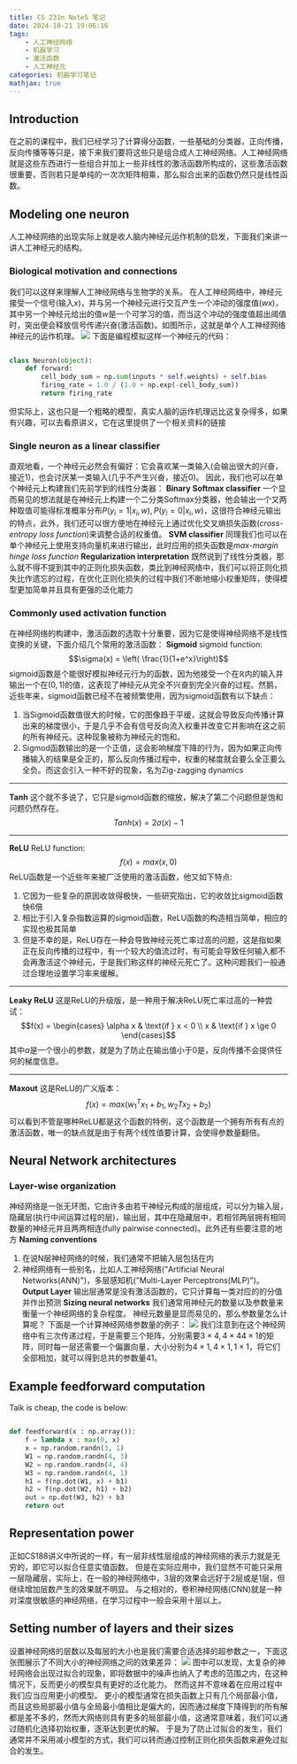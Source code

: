 ```yaml
---
title: CS 231n Note5 笔记
date: 2024-10-21 19:06:16
tags:
    - 人工神经网络
    - 机器学习
    - 激活函数
    - 人工神经元
categories: 机器学习笔记
mathjax: true
---
```

## Introduction
在之前的课程中，我们已经学习了计算得分函数，一些基础的分类器，正向传播，反向传播等等只是，接下来我们要将这些只是组合成人工神经网络。人工神经网络就是这些东西进行一些组合并加上一些非线性的激活函数所构成的，这些激活函数很重要，否则若只是单纯的一次次矩阵相乘，那么拟合出来的函数仍然只是线性函数。

## Modeling one neuron
人工神经网络的出现实际上就是收人脑内神经元运作机制的启发，下面我们来讲一讲人工神经元的结构。

### Biological motivation and connections
我们可以这样来理解人工神经网络与生物学的关系。
在人工神经网络中，神经元接受一个信号(输入$x$)，并与另一个神经元进行交互产生一个冲动的强度值($wx$)，其中另一个神经元给出的值$w$是一个可学习的值，而当这个冲动的强度值超出阈值时，突出便会释放信号传递兴奋(激活函数)。如图所示，这就是单个人工神经网络神经元的运作机理。
![](/assets/CS-231n-4/1.png)
下面是编程模拟这样一个神经元的代码：
```python

class Neuron(object):
    def forward:
        cell_body_sum = np.sum(inputs * self.weights) + self.bias
        firing_rate = 1.0 / (1.0 + np.exp(-cell_body_sum))
        return firing_rate
```
但实际上，这也只是一个粗略的模型，真实人脑的运作机理远比这复杂得多，如果有兴趣，可以去看原讲义，它在这里提供了一个相关资料的链接

### Single neuron as a linear classifier
直观地看，一个神经元必然会有偏好：它会喜欢某一类输入(会输出很大的兴奋，接近1)，也会讨厌某一类输入(几乎不产生兴奋，接近0)。
因此，我们也可以在单个神经元上构建我们先前学到的线性分类器：
**Binary Softmax classifier**
一个显而易见的想法就是在神经元上构建一个二分类Softmax分类器，他会输出一个又两种取值可能得标准概率分布$P(y_i = 1|x_i,w),P(y_i = 0|x_i,w)$，这很符合神经元输出的特点，此外，我们还可以很方便地在神经元上通过优化交叉熵损失函数(*cross-entropy loss function*)来调整合适的权重值。
**SVM classifier**
同理我们也可以在单个神经元上使用支持向量机来进行输出，此时应用的损失函数是*max-margin hinge loss function*
**Regularization interpretation**
既然说到了线性分类器，那么就不得不提到其中的正则化损失函数，类比到神经网络中，我们可以将正则化损失比作遗忘的过程，在优化正则化损失的过程中我们不断地缩小权重矩阵，使得模型更加简单并且具有更强的泛化能力

### Commonly used activation function
在神经网络的构建中，激活函数的选取十分重要，因为它是使得神经网络不是线性变换的关键，下面介绍几个常用的激活函数：
**Sigmoid**
sigmoid function:
$$\sigma(x) = \left( \frac{1}{1+e^x}\right)$$
sigmoid函数是个能很好模拟神经元行为的函数，因为他接受一个在$\mathbb{R}$内的输入并输出一个在$(0,1)$的值，这表现了神经元从完全不兴奋到完全兴奋的过程。然鹅，近些年来，sigmoid函数已经不在被频繁使用，因为sigmoid函数有以下缺点：
1. 当Sigmoid函数值很大的时候，它的图像趋于平缓，这就会导致反向传播计算出来的梯度很小，于是几乎不会有信号反向流入权重并改变它并影响在这之前的所有神经元。这种现象被称为神经元的饱和。
2. Sigmod函数输出的是一个正值，这会影响梯度下降的行为，因为如果正向传播输入的结果是全正的，那么反向传播过程中，权重的梯度就会要么全正要么全负。而这会引入一种不好的现象，名为Zig-zagging dynamics
*************
**Tanh**
这个就不多说了，它只是sigmoid函数的缩放，解决了第二个问题但是饱和问题仍然存在。
$$Tanh(x) = 2\sigma(x) - 1$$
*************
**ReLU**
ReLU function:
$$f(x) = max(x, 0)$$
ReLU函数是一个近些年来被广泛使用的激活函数，他又如下特点:
1. 它因为一些复杂的原因收敛得极快，一些研究指出，它的收敛比sigmoid函数快6倍
2. 相比于引入复杂指数运算的sigmoid函数，ReLU函数的构造相当简单，相应的实现也极其简单
3. 但是不幸的是，ReLU存在一种会导致神经元死亡率过高的问题，这是指如果正在反向传播的过程中，有一个较大的值流过时，有可能会导致任何输入都不会再激活这个神经元，于是我们称这样的神经元死亡了。这种问题我们一般通过合理地设置学习率来缓解。
*************
**Leaky ReLU**
这是ReLU的升级版，是一种用于解决ReLU死亡率过高的一种尝试：
$$f(x) = 
\begin{cases}
    \alpha x & \text{if } x < 0 \\
    x & \text{if } x \ge 0
\end{cases}$$
其中$\alpha$是一个很小的参数，就是为了防止在输出值小于0是，反向传播不会提供任何的梯度信息。
**************
**Maxout**
这是ReLU的广义版本：
$$f(x) = max(w_1^Tx_1+b_1,w_2Tx_2 + b_2)$$
可以看到不管是哪种ReLU都是这个函数的特例，这个函数是一个拥有所有有点的激活函数，唯一的缺点就是由于有两个线性值要计算，会使得参数量翻倍。

## Neural Network architectures
### Layer-wise organization
神经网络是一张无环图，它由许多由若干神经元构成的层组成，可以分为输入层，隐藏层(执行中间运算过程的层)，输出层，其中在隐藏层中，若相邻两层拥有相同数量的神经元并且两两相连(fully pairwise connected)。此外还有些要注意的地方
**Naming conventions**
1. 在说N层神经网络的时候，我们通常不把输入层包括在内
2. 神经网络有一些别名，比如人工神经网络("Artificial Neural Networks(ANN)")，多层感知机("Multi-Layer Perceptrons(MLP)")。
**Output Layer**
输出层通常是没有激活函数的，它只计算每一类对应的的分值并作出预测
**Sizing neural networks**
我们通常用神经元的数量以及参数量来衡量一个神经网络的复杂程度。
神经元数量是显而易见的，那么参数量怎么计算呢？
下面是一个计算神经网络参数量的例子：
![](/assets/CS-231n-4/2.png)
我们注意到在这个神经网络中有三次传递过程，于是需要三个矩阵，分别需要$3\times 4, 4\times 4 4\times 1$的矩阵，同时每一层还需要一个偏置向量，大小分别为$4\times 1, 4\times 1, 1\times 1$，将它们全部相加，就可以得到总共的参数量41。

## Example feedforward computation
Talk is cheap, the code is below:
```python

def feedforward(x : np.array()):
    f = lambda x : max(0, x)
    x = np.random.randn(3, 1)
    W1 = np.random.randn(4, 3)
    W2 = np.random.randn(4, 4)
    W3 = np.random.randn(4, 1)
    h1 = f(np.dot(W1, x) + b1)
    h2 = f(np.dot(W2, h1) + b2)
    out = np.dot(W3, h2) + b3
    return out
```

## Representation power
正如CS188讲义中所说的一样，有一层非线性层组成的神经网络的表示力就是无穷的，即它可以拟合任意实值函数。
但是在实际应用中，我们显然不可能只采用一层隐藏层，实际上，在一般的神经网络中，3层的效果会远好于2层或是1层，但继续增加层数产生的效果就不明显。
与之相对的，卷积神经网络(CNN)就是一种对深度很敏感的神经网络，在学习过程中一般会采用十层以上。

## Setting number of layers and their sizes
设置神经网络的层数以及每层的大小也是我们需要合适选择的超参数之一，下面这张图展示了不同大小的神经网络之间的效果差异：
![](/assets/CS-231n-4/3.png)
图中可以发现，太复杂的神经网络会出现过拟合的现象，即将数据中的噪声也纳入了考虑的范围之内，在这种情况下，反而更小的模型具有更好的泛化能力。
然而这并不意味着在应用过程中我们应当应用更小的模型。
更小的模型通常在损失函数上只有几个局部最小值，而且这些局部最小值与全局最小值相比是偏大的，因而通过梯度下降得到的所有解都是差不多的，然而大网络则具有更多的局部最小值，这通常意味着，我们可以通过随机化选择初始权重，逐渐达到更优的解。
于是为了防止过拟合的发生，我们通常并不采用减小模型的方式，我们可以转而通过控制正则化损失函数来避免过拟合的发生。